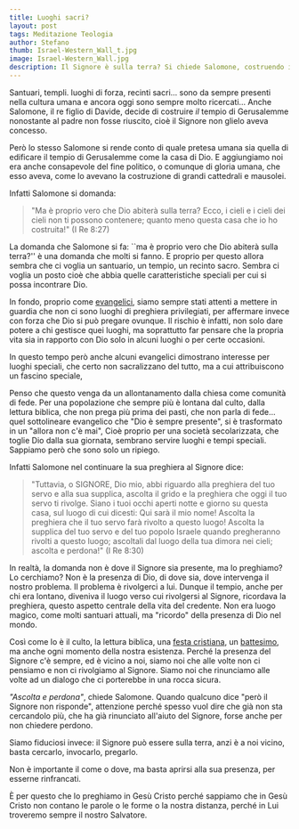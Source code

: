 ```yaml
---
title: Luoghi sacri?
layout: post
tags: Meditazione Teologia
author: Stefano
thumb: Israel-Western_Wall_t.jpg
image: Israel-Western_Wall.jpg
description: Il Signore è sulla terra? Si chiede Salomone, costruendo il Tempio. Molti hanno luoghi sacri, ma il Signore è sempre a noi vicino. Eppure proprio in una società secolarizzata...
---
```


Santuari, templi. luoghi di forza, recinti sacri... sono da sempre presenti nella cultura umana e ancora oggi sono sempre molto ricercati... Anche Salomone, il re figlio di Davide, decide di costruire *il* tempio di Gerusalemme nonostante al padre non fosse riuscito, cioè il Signore non glielo aveva concesso.

Però lo stesso Salomone si rende conto di quale pretesa umana sia quella di edificare il tempio di Gerusalemme come la casa di Dio. E aggiungiamo noi era anche consapevole del fine politico, o comunque di gloria umana, che esso aveva, come lo avevano la costruzione di grandi cattedrali e mausolei.

Infatti Salomone si domanda: 

> "Ma è proprio vero che Dio abiterà sulla terra? Ecco, i cieli e i cieli dei cieli non ti possono contenere; quanto meno questa casa che io ho costruita!" (I Re 8:27)

La domanda che Salomone si fa: ``ma è proprio vero che Dio abiterà sulla terra?'' è una domanda che molti si fanno. E proprio per questo allora sembra che ci voglia un santuario, un tempio, un recinto sacro. Sembra ci voglia un posto cioè che abbia quelle caratteristiche speciali per cui si possa incontrare Dio.

In fondo, proprio come [evangelici](/chiesa/chiese-evangeliche/), siamo sempre stati attenti a mettere in guardia che non ci sono luoghi di preghiera privilegiati, per affermare invece con forza che Dio si può pregare ovunque. Il rischio è infatti, non solo dare potere a chi gestisce quei luoghi, ma soprattutto far pensare che la propria vita sia in rapporto con Dio solo in alcuni luoghi o per certe occasioni.

In questo tempo però anche alcuni evangelici dimostrano interesse per luoghi speciali, che certo non sacralizzano del tutto, ma a cui attribuiscono un fascino speciale,

Penso che questo venga da un allontanamento dalla chiesa come comunità di fede. Per una popolazione che sempre più è lontana dal culto, dalla lettura biblica, che non prega più prima dei pasti, che non parla di fede... quel sottolineare evangelico che "Dio è sempre presente", si è trasformato in un "allora non c'è mai",  Cioè proprio per una società secolarizzata, che toglie Dio dalla sua giornata, sembrano servire luoghi e tempi speciali. Sappiamo però che sono solo un ripiego.

Infatti Salomone nel continuare la sua preghiera al Signore dice: 

> "Tuttavia, o SIGNORE, Dio mio, abbi riguardo alla preghiera del tuo servo e alla sua supplica, ascolta il grido e la preghiera che oggi il tuo servo ti rivolge.
> Siano i tuoi occhi aperti notte e giorno su questa casa, sul luogo di cui dicesti: Qui sarà il mio nome! Ascolta la preghiera che il tuo servo farà rivolto a questo luogo!
> Ascolta la supplica del tuo servo e del tuo popolo Israele quando pregheranno rivolti a questo luogo; ascoltali dal luogo della tua dimora nei cieli; ascolta e perdona!" (I Re 8:30)

In realtà, la domanda non è dove il Signore sia presente, ma lo preghiamo? Lo cerchiamo? Non è la presenza di Dio, di dove sia, dove intervenga il nostro problema. Il problema è rivolgerci a lui. Dunque il tempio, anche per chi era lontano, diveniva il luogo verso cui rivolgersi al Signore, ricordava la preghiera, questo aspetto centrale della vita del credente. Non era luogo magico, come molti santuari attuali, ma "ricordo" della presenza di Dio nel mondo.

Così come lo è il culto, la lettura biblica, una [festa cristiana](/chiesa/anno-liturgico/), un [battesimo](/teologia/01_fede/battesimo/), ma anche ogni momento della nostra esistenza. Perché la presenza del Signore c'è sempre, ed è vicino a noi, siamo noi che alle volte non ci pensiamo e non ci rivolgiamo al Signore. Siamo noi che rinunciamo alle volte ad un dialogo che ci porterebbe in una rocca sicura.

*"Ascolta e perdona"*, chiede Salomone. Quando qualcuno dice "però il Signore non risponde", attenzione perché spesso vuol dire che già non sta cercandolo più, che ha già rinunciato all'aiuto del Signore, forse anche per non chiedere perdono.

Siamo fiduciosi invece: il Signore può essere sulla terra, anzi è a noi vicino, basta cercarlo, invocarlo, pregarlo.

Non è importante il come o dove, ma basta aprirsi alla sua presenza, per esserne rinfrancati. 

È per questo che lo preghiamo in Gesù Cristo perché sappiamo che in Gesù Cristo non contano le parole o le forme o la nostra distanza, perché in Lui troveremo sempre il nostro Salvatore.
